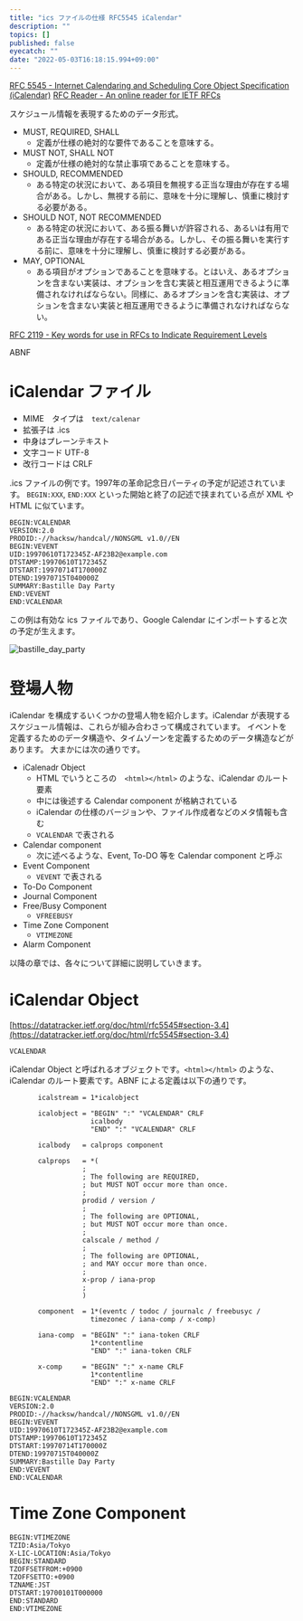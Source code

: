 ```yaml
---
title: "ics ファイルの仕様 RFC5545 iCalendar"
description: ""
topics: []
published: false
eyecatch: ""
date: "2022-05-03T16:18:15.994+09:00"
---
```


[RFC 5545 - Internet Calendaring and Scheduling Core Object Specification (iCalendar)](https://datatracker.ietf.org/doc/html/rfc5545)
[RFC Reader - An online reader for IETF RFCs](https://www.rfcreader.com/#rfc5545)

スケジュール情報を表現するためのデータ形式。

- MUST, REQUIRED, SHALL
  - 定義が仕様の絶対的な要件であることを意味する。
- MUST NOT, SHALL NOT
  - 定義が仕様の絶対的な禁止事項であることを意味する。
- SHOULD, RECOMMENDED
  - ある特定の状況において、ある項目を無視する正当な理由が存在する場合がある。しかし、無視する前に、意味を十分に理解し、慎重に検討する必要がある。
- SHOULD NOT, NOT RECOMMENDED
  - ある特定の状況において、ある振る舞いが許容される、あるいは有用である正当な理由が存在する場合がある。しかし、その振る舞いを実行する前に、意味を十分に理解し、慎重に検討する必要がある。
- MAY, OPTIONAL
  - ある項目がオプションであることを意味する。とはいえ、あるオプションを含まない実装は、オプションを含む実装と相互運用できるように準備されなければならない。同様に、あるオプションを含む実装は、オプションを含まない実装と相互運用できるように準備されなければならない。

[RFC 2119 - Key words for use in RFCs to Indicate Requirement Levels](https://datatracker.ietf.org/doc/html/rfc2119)

ABNF

# iCalendar ファイル

- MIME　タイプは　`text/calenar`
- 拡張子は .ics
- 中身はプレーンテキスト
- 文字コード UTF-8
- 改行コードは CRLF

.ics ファイルの例です。1997年の革命記念日パーティの予定が記述されています。
`BEGIN:XXX`, `END:XXX` といった開始と終了の記述で挟まれている点が XML や HTML に似ています。

```text
BEGIN:VCALENDAR
VERSION:2.0
PRODID:-//hacksw/handcal//NONSGML v1.0//EN
BEGIN:VEVENT
UID:19970610T172345Z-AF23B2@example.com
DTSTAMP:19970610T172345Z
DTSTART:19970714T170000Z
DTEND:19970715T040000Z
SUMMARY:Bastille Day Party
END:VEVENT
END:VCALENDAR
```

この例は有効な ics ファイルであり、Google Calendar にインポートすると次の予定が生えます。

![bastille_day_party](/images/bastille_day_party.webp)

# 登場人物

iCalendar を構成するいくつかの登場人物を紹介します。iCalendar が表現するスケジュール情報は、これらが組み合わさって構成されています。
イベントを定義するためのデータ構造や、タイムゾーンを定義するためのデータ構造などがあります。 大まかには次の通りです。

- iCalenadr Object
  - HTML でいうところの　`<html></html>` のような、iCalendar のルート要素
  - 中には後述する Calendar component が格納されている
  - iCalendar の仕様のバージョンや、ファイル作成者などのメタ情報も含む
  - `VCALENDAR` で表される
- Calendar component
  - 次に述べるような、Event, To-DO 等を Calendar component と呼ぶ
- Event Component
  - `VEVENT` で表される
- To-Do Component
- Journal Component
- Free/Busy Component
  - `VFREEBUSY`
- Time Zone Component
  - `VTIMEZONE`
- Alarm Component

以降の章では、各々について詳細に説明していきます。

# iCalendar Object

[https://datatracker.ietf.org/doc/html/rfc5545#section-3.4](https://datatracker.ietf.org/doc/html/rfc5545#section-3.4)

`VCALENDAR`

iCalendar Object と呼ばれるオブジェクトです。`<html></html>` のような、iCalendar のルート要素です。ABNF
による定義は以下の通りです。

```abnf
       icalstream = 1*icalobject

       icalobject = "BEGIN" ":" "VCALENDAR" CRLF
                    icalbody
                    "END" ":" "VCALENDAR" CRLF
```

<!-- `icalstream` は `icalobject` の1回以上の繰り返しです。 `icalobject` は、`BEGIN:VCALENDAR` と
`END:VCALENDAR` の間に `icalbody` をもちます。 -->

```abnf
       icalbody   = calprops component

       calprops   = *(
                  ;
                  ; The following are REQUIRED,
                  ; but MUST NOT occur more than once.
                  ;
                  prodid / version /
                  ;
                  ; The following are OPTIONAL,
                  ; but MUST NOT occur more than once.
                  ;
                  calscale / method /
                  ;
                  ; The following are OPTIONAL,
                  ; and MAY occur more than once.
                  ;
                  x-prop / iana-prop
                  ;
                  )

       component  = 1*(eventc / todoc / journalc / freebusyc /
                    timezonec / iana-comp / x-comp)

       iana-comp  = "BEGIN" ":" iana-token CRLF
                    1*contentline
                    "END" ":" iana-token CRLF

       x-comp     = "BEGIN" ":" x-name CRLF
                    1*contentline
                    "END" ":" x-name CRLF
```

```text
BEGIN:VCALENDAR
VERSION:2.0
PRODID:-//hacksw/handcal//NONSGML v1.0//EN
BEGIN:VEVENT
UID:19970610T172345Z-AF23B2@example.com
DTSTAMP:19970610T172345Z
DTSTART:19970714T170000Z
DTEND:19970715T040000Z
SUMMARY:Bastille Day Party
END:VEVENT
END:VCALENDAR
```

# Time Zone Component

```text
BEGIN:VTIMEZONE
TZID:Asia/Tokyo
X-LIC-LOCATION:Asia/Tokyo
BEGIN:STANDARD
TZOFFSETFROM:+0900
TZOFFSETTO:+0900
TZNAME:JST
DTSTART:19700101T000000
END:STANDARD
END:VTIMEZONE
```
